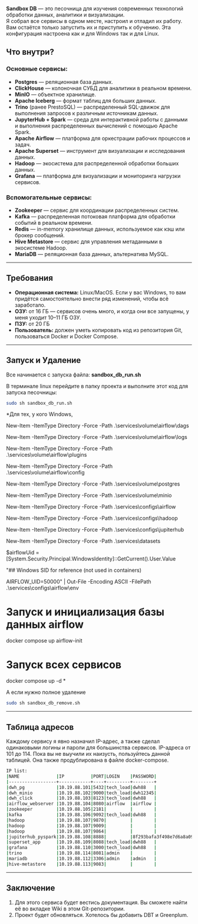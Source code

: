 

**Sandbox DB** — это песочница для изучения современных технологий обработки данных, аналитики и визуализации.  
Я собрал все сервисы в одном месте, настроил и отладил их работу.  
Вам остаётся только запустить их и приступить к обучению.
Эта конфигурация настроена как и для Windows так и для Linux.

## Что внутри?

### Основные сервисы:
- **Postgres** — реляционная база данных.
- **ClickHouse** — колоночная СУБД для аналитики в реальном времени.
- **MinIO** — объектное хранилище.
- **Apache Iceberg** — формат таблиц для больших данных.
- **Trino** (ранее PrestoSQL) — распределенный SQL-движок для выполнения запросов к различным источникам данных.
- **JupyterHub + Spark** — среда для интерактивной работы с данными и выполнения распределенных вычислений с помощью Apache Spark.
- **Apache Airflow** — платформа для оркестрации рабочих процессов и задач.
- **Apache Superset** — инструмент для визуализации и исследования данных.
- **Hadoop** — экосистема для распределенной обработки больших данных.
- **Grafana** — платформа для визуализации и мониторинга нагрузки сервисов.

### Вспомогательные сервисы:
- **Zookeeper** — сервис для координации распределенных систем.
- **Kafka** — распределенная потоковая платформа для обработки событий в реальном времени.
- **Redis** — in-memory хранилище данных, используемое как кэш или брокер сообщений.
- **Hive Metastore** — сервис для управления метаданными в экосистеме Hadoop.
- **MariaDB** — реляционная база данных, альтернатива MySQL.
***

## Требования

- **Операционная система:** Linux/MacOS. Если у вас Windows, то вам придётся самостоятельно внести ряд изменений, чтобы всё заработало.
- **ОЗУ:** от 16 ГБ — сервисов очень много, и когда они все запущены, у меня уходит 10–11 ГБ ОЗУ.
- **ПЗУ:** от 20 ГБ
- **Пользователь:** должен уметь копировать код из репозитория Git, пользоваться Docker и Docker Compose.
***

## Запуск и Удаление

Все начинается с запуска файла: **sandbox_db_run.sh**

В терминале linux перейдите в папку проекта и выполните этот код для запуска песочницы:
```bash
sudo sh sandbox_db_run.sh
```
*Для тех, у кого Windows, 

New-Item -ItemType Directory -Force -Path .\services\volume\airflow\dags

New-Item -ItemType Directory -Force -Path .\services\volume\airflow\logs

New-Item -ItemType Directory -Force -Path .\services\volume\airflow\plugins

New-Item -ItemType Directory -Force -Path .\services\volume\airflow\config

New-Item -ItemType Directory -Force -Path .\services\volume\postgres

New-Item -ItemType Directory -Force -Path .\services\volume\minio

New-Item -ItemType Directory -Force -Path .\services\configs\airflow

New-Item -ItemType Directory -Force -Path .\services\configs\hadoop

New-Item -ItemType Directory -Force -Path .\services\configs\jupiterhub

New-Item -ItemType Directory -Force -Path .\services\datasets

$airflowUid = [System.Security.Principal.WindowsIdentity]::GetCurrent().User.Value

"## Windows SID for reference (not used in containers)

AIRFLOW_UID=50000" | Out-File -Encoding ASCII -FilePath .\services\configs\airflow\env

# Запуск и инициализация базы данных airflow
docker compose up airflow-init

# Запуск всех сервисов
docker compose up -d
*

А если нужно полное удаление
```bash
sudo sh sandbox_db_remove.sh
```
***

## Таблица адресов

Каждому сервису я явно назначил IP-адрес, а также сделал одинаковыми логины и пароли для большинства сервисов.
IP-адреса от 101 до 114. Пока вы не выучили их наизусть, пользуйтесь данной таблицей. Она также продублирована в файле docker-compose. 
```bash
IP list:
|NAME              |IP          |PORT|LOGIN    |PASSWORD|
|------------------+------------+----+---------+--------+
|dwh_pg            |10.19.88.101|5432|tech_load|dwh88   |
|dwh_minio         |10.19.88.102|9000|tech_load|dwh12345|
|dwh_click         |10.19.88.103|8123|tech_load|dwh88   |
|airflow_webserver |10.19.88.104|8080|airflow  |airflow |
|zookeeper         |10.19.88.105|2181|         |        |
|kafka             |10.19.88.106|9092|tech_load|dwh88   |
|hadoop            |10.19.88.107|9870|         |        |
|hadoop            |10.19.88.107|9009|         |        |
|hadoop            |10.19.88.107|9864|         |        |
|jupiterhub_pyspark|10.19.88.108|8888|         |8f293bafa3f498e7d6a8a09baa58cc2290115e95|
|superset_app      |10.19.88.109|8088|tech_load|dwh88   |
|grafana           |10.19.88.110|3000|tech_load|dwh88   |
|trino             |10.19.88.114|8081|admin    |        |
|mariadb           |10.19.88.112|3306|admin    |admin   |
|hive-metastore    |10.19.88.113|9083|         |        |
```
***

## Заключение
1. Для этого сервиса будет вестись документация. Вы сможете найти её во вкладке Wiki в этом Git-репозитории.
2. Проект будет обновляться. Хотелось бы добавить DBT и Greenplum.
